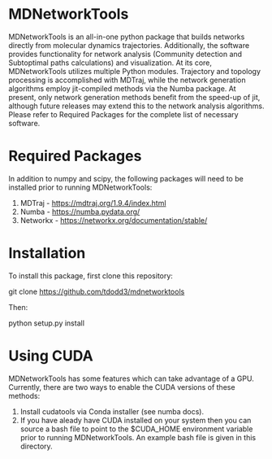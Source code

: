 # MDNetworkTools

MDNetworkTools is an all-in-one python package that builds networks directly from molecular dynamics trajectories. Additionally, the software
provides functionality for network analysis (Community detection and Subtoptimal paths calculations) and visualization. 
At its core, MDNetworkTools utilizes multiple Python modules. Trajectory and topology processing is accomplished with MDTraj, while the network generation
algorithms employ jit-compiled methods via the Numba package. At present, only network generation methods benefit from the speed-up of jit, although future releases
may extend this to the network analysis algorithms. Please refer to Required Packages for the complete list of necessary software.

# Required Packages
In addition to numpy and scipy, the following packages will need to be installed prior to running MDNetworkTools:
1) MDTraj - https://mdtraj.org/1.9.4/index.html
2) Numba - https://numba.pydata.org/
3) Networkx - https://networkx.org/documentation/stable/

# Installation
To install this package, first clone this repository:

git clone https://github.com/tdodd3/mdnetworktools

Then:

python setup.py install

# Using CUDA
MDNetworkTools has some features which can take advantage of a GPU. Currently, there are two ways to 
enable the CUDA versions of these methods:

1) Install cudatools via Conda installer (see numba docs).
2) If you have aleady have CUDA installed on your system then you can source a bash file to point to
the $CUDA_HOME environment variable prior to running MDNetworkTools. An example bash file is given in this directory.
